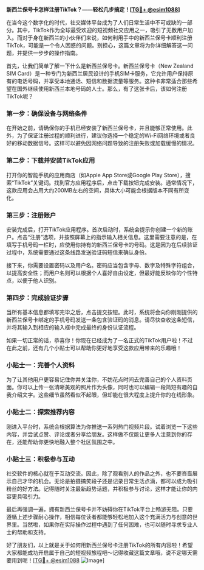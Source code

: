 **新西兰保号卡怎样注册TikTok？——轻松几步搞定！[[TG💪+ @esim1088](https://t.me/s/esim1088)]**

在当今这个数字化的时代，社交媒体平台成为了人们日常生活中不可或缺的一部分。其中，TikTok作为全球最受欢迎的短视频社交应用之一，吸引了无数用户加入。而对于身在新西兰的小伙伴们来说，如何利用手中的新西兰保号卡顺利注册TikTok，可能是一个令人困惑的问题。别担心，这篇文章将为你详细解答这一问题，并提供一步步的操作指南。

首先，让我们简单了解一下什么是新西兰保号卡。新西兰保号卡（New Zealand SIM Card）是一种专门为新西兰居民设计的手机SIM卡服务，它允许用户保持原有的电话号码，并享受本地通话、短信和数据流量等服务。这种卡非常适合那些希望在国外继续使用新西兰本地号码的人士。那么，有了这张卡后，该如何注册TikTok呢？

### 第一步：确保设备与网络条件

在开始之前，请确保你的手机已经安装了新西兰保号卡，并且能够正常使用。此外，为了保证注册过程的顺利进行，建议你选择一个稳定的Wi-Fi网络环境或者良好的移动数据信号。这样可以避免因网络问题导致的注册失败或加载缓慢的情况。

### 第二步：下载并安装TikTok应用

打开你的智能手机的应用商店（如Apple App Store或Google Play Store），搜索“TikTok”关键词。找到官方应用程序后，点击下载按钮完成安装。通常情况下，这款应用会占用大约200MB左右的空间，具体大小可能会根据版本不同有所变化。

### 第三步：注册账户

安装完成后，打开TikTok应用程序。首次启动时，系统会提示你创建一个新的账户。点击“注册”选项，并按照屏幕上的指示输入相关信息。这里需要注意的是，在填写手机号码一栏时，应使用你持有的新西兰保号卡的号码。这是因为在后续验证过程中，系统需要通过这条线路发送验证码短信来确认身份。

接下来，你需要设置密码以及用户名。密码应当包含字母、数字及特殊字符组合，以提高安全性；而用户名则可以根据个人喜好自由设定，但最好能反映你的个性特点，以便于他人识别。

### 第四步：完成验证步骤

当所有基本信息都填写完毕之后，点击提交按钮。此时，系统将会向你刚刚提供的新西兰保号卡绑定的手机号码发送一条包含验证码的消息。请尽快查收这条短信，并将其输入到相应的输入框中完成最终的身份认证流程。

如果一切正常的话，恭喜你！你现在已经成为了一名正式的TikTok用户啦！不过在此之前，还有几个小贴士可以帮助你更好地享受这款应用带来的乐趣哦！

### 小贴士一：完善个人资料

为了让其他用户更容易记住你并关注你，不妨花点时间去完善自己的个人资料页面。你可以上传一张清晰美观的照片作为头像，同时也可以编辑一段简短有趣的自我介绍文字。这些细节虽然看似不起眼，但却能在很大程度上提升你的在线形象。

### 小贴士二：探索推荐内容

刚进入平台时，系统会根据算法为你推送一系列热门视频片段。试着浏览一下这些内容，并尝试点赞、评论或者分享给朋友。这样做不仅能让更多人注意到你的存在，还能帮助你更快地融入整个社区氛围之中。

### 小贴士三：积极参与互动

社交软件的核心就在于互动交流。因此，除了观看别人的作品之外，也不要吝啬展示自己才华的机会。无论是拍摄搞笑段子还是记录日常生活点滴，都可以成为吸引粉丝的好方法。记得随时关注最新趋势话题，并积极参与讨论，这样才能让你的内容更具吸引力。

最后再强调一遍，拥有新西兰保号卡并不妨碍你在TikTok平台上畅游无阻。只要遵循上述步骤耐心操作，相信每位读者都能够轻松地加入这个充满活力与创意的世界里。当然啦，如果你在实际操作过程中遇到了任何困难，也可以随时寻求专业人士的帮助和支持。

好了朋友们，以上就是关于如何用新西兰保号卡注册TikTok的所有内容啦！希望大家都能成功开启属于自己的短视频旅程吧～记得收藏这篇文章哦，说不定哪天需要用到呢！[[TG💪+ @esim1088](https://t.me/s/esim1088) ![Image](https://i.postimg.cc/4NQfJmqS/Snipaste-2025-05-13-00-14-12.png)]